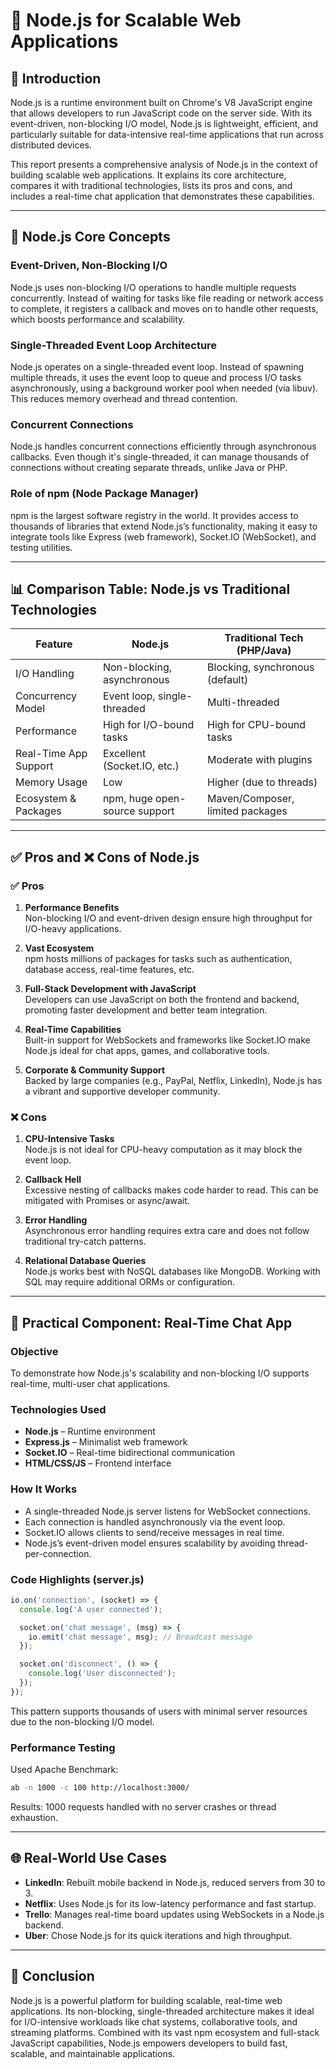 
# 🧾 Node.js for Scalable Web Applications

## 📌 Introduction

Node.js is a runtime environment built on Chrome's V8 JavaScript engine that allows developers to run JavaScript code on the server side. With its event-driven, non-blocking I/O model, Node.js is lightweight, efficient, and particularly suitable for data-intensive real-time applications that run across distributed devices.

This report presents a comprehensive analysis of Node.js in the context of building scalable web applications. It explains its core architecture, compares it with traditional technologies, lists its pros and cons, and includes a real-time chat application that demonstrates these capabilities.

---

## 🔧 Node.js Core Concepts

### Event-Driven, Non-Blocking I/O

Node.js uses non-blocking I/O operations to handle multiple requests concurrently. Instead of waiting for tasks like file reading or network access to complete, it registers a callback and moves on to handle other requests, which boosts performance and scalability.

### Single-Threaded Event Loop Architecture

Node.js operates on a single-threaded event loop. Instead of spawning multiple threads, it uses the event loop to queue and process I/O tasks asynchronously, using a background worker pool when needed (via libuv). This reduces memory overhead and thread contention.

### Concurrent Connections

Node.js handles concurrent connections efficiently through asynchronous callbacks. Even though it's single-threaded, it can manage thousands of connections without creating separate threads, unlike Java or PHP.

### Role of npm (Node Package Manager)

npm is the largest software registry in the world. It provides access to thousands of libraries that extend Node.js’s functionality, making it easy to integrate tools like Express (web framework), Socket.IO (WebSocket), and testing utilities.

---

## 📊 Comparison Table: Node.js vs Traditional Technologies

| Feature                        | Node.js                         | Traditional Tech (PHP/Java)       |
|-------------------------------|----------------------------------|-----------------------------------|
| I/O Handling                  | Non-blocking, asynchronous       | Blocking, synchronous (default)   |
| Concurrency Model             | Event loop, single-threaded      | Multi-threaded                    |
| Performance                   | High for I/O-bound tasks         | High for CPU-bound tasks          |
| Real-Time App Support         | Excellent (Socket.IO, etc.)      | Moderate with plugins             |
| Memory Usage                  | Low                              | Higher (due to threads)           |
| Ecosystem & Packages          | npm, huge open-source support    | Maven/Composer, limited packages  |

---

## ✅ Pros and ❌ Cons of Node.js

### ✅ Pros

1. **Performance Benefits**  
   Non-blocking I/O and event-driven design ensure high throughput for I/O-heavy applications.

2. **Vast Ecosystem**  
   npm hosts millions of packages for tasks such as authentication, database access, real-time features, etc.

3. **Full-Stack Development with JavaScript**  
   Developers can use JavaScript on both the frontend and backend, promoting faster development and better team integration.

4. **Real-Time Capabilities**  
   Built-in support for WebSockets and frameworks like Socket.IO make Node.js ideal for chat apps, games, and collaborative tools.

5. **Corporate & Community Support**  
   Backed by large companies (e.g., PayPal, Netflix, LinkedIn), Node.js has a vibrant and supportive developer community.

### ❌ Cons

1. **CPU-Intensive Tasks**  
   Node.js is not ideal for CPU-heavy computation as it may block the event loop.

2. **Callback Hell**  
   Excessive nesting of callbacks makes code harder to read. This can be mitigated with Promises or async/await.

3. **Error Handling**  
   Asynchronous error handling requires extra care and does not follow traditional try-catch patterns.

4. **Relational Database Queries**  
   Node.js works best with NoSQL databases like MongoDB. Working with SQL may require additional ORMs or configuration.

---

## 💬 Practical Component: Real-Time Chat App

### Objective

To demonstrate how Node.js's scalability and non-blocking I/O supports real-time, multi-user chat applications.

### Technologies Used

- **Node.js** – Runtime environment
- **Express.js** – Minimalist web framework
- **Socket.IO** – Real-time bidirectional communication
- **HTML/CSS/JS** – Frontend interface

### How It Works

- A single-threaded Node.js server listens for WebSocket connections.
- Each connection is handled asynchronously via the event loop.
- Socket.IO allows clients to send/receive messages in real time.
- Node.js’s event-driven model ensures scalability by avoiding thread-per-connection.

### Code Highlights (server.js)

```javascript
io.on('connection', (socket) => {
  console.log('A user connected');

  socket.on('chat message', (msg) => {
    io.emit('chat message', msg); // Broadcast message
  });

  socket.on('disconnect', () => {
    console.log('User disconnected');
  });
});
```

This pattern supports thousands of users with minimal server resources due to the non-blocking I/O model.

### Performance Testing

Used Apache Benchmark:

```bash
ab -n 1000 -c 100 http://localhost:3000/
```

Results: 1000 requests handled with no server crashes or thread exhaustion.

---

## 🌐 Real-World Use Cases

- **LinkedIn**: Rebuilt mobile backend in Node.js, reduced servers from 30 to 3.
- **Netflix**: Uses Node.js for its low-latency performance and fast startup.
- **Trello**: Manages real-time board updates using WebSockets in a Node.js backend.
- **Uber**: Chose Node.js for its quick iterations and high throughput.

---

## 🧾 Conclusion

Node.js is a powerful platform for building scalable, real-time web applications. Its non-blocking, single-threaded architecture makes it ideal for I/O-intensive workloads like chat systems, collaborative tools, and streaming platforms. Combined with its vast npm ecosystem and full-stack JavaScript capabilities, Node.js empowers developers to build fast, scalable, and maintainable applications.

